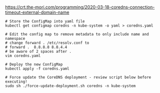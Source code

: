 
https://crt.the-mori.com/programming/2020-03-18-coredns-connection-timeout-external-domain-name

```
# Store the ConfigMap into yaml file
kubectl get configmap coredns -n kube-system -o yaml > coredns.yaml

# Edit the config map to remove metadata to only include name and namespace
# change forward . /etc/resolv.conf to
# forward .  8.8.8.8 8.8.4.4
# be aware of 2 spaces after . 
vim coredns.yaml

# Deploy the new ConfigMap
kubectl apply -f coredns.yaml 

# Force update the CoreDNS deployment - review script below before executing!
sudo sh ./force-update-deployment.sh coredns -n kube-system
```
